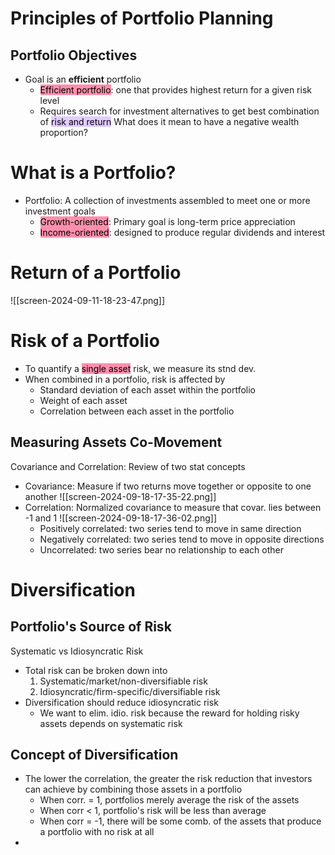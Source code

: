 # Principles of Portfolio Planning
## Portfolio Objectives
- Goal is an **efficient** portfolio
	- <mark style="background: #FF5582A6;">Efficient portfolio</mark>: one that provides highest return for a given risk level
	- Requires search for investment alternatives to get best combination of <mark style="background: #D2B3FFA6;">risk and return</mark>
What does it mean to have a negative wealth proportion?
# What is a Portfolio?
- Portfolio: A collection of investments assembled to meet one or more investment goals
	- <mark style="background: #FF5582A6;">Growth-oriented</mark>: Primary goal is long-term price appreciation
	- <mark style="background: #FF5582A6;">Income-oriented</mark>: designed to produce regular dividends and interest
# Return of a Portfolio
![[screen-2024-09-11-18-23-47.png]]
# Risk of a Portfolio
- To quantify a <mark style="background: #FF5582A6;">single asset</mark> risk, we measure its stnd dev.
- When combined in a portfolio, risk is affected by
	- Standard deviation of each asset within the portfolio
	- Weight of each asset
	- Correlation between each asset in the portfolio
## Measuring Assets Co-Movement
Covariance and Correlation: Review of two stat concepts
- Covariance: Measure if two returns move together or opposite to one another
![[screen-2024-09-18-17-35-22.png]]
- Correlation: Normalized covariance to measure that covar. lies between -1 and 1
![[screen-2024-09-18-17-36-02.png]]
	- Positively correlated: two series tend to move in same direction
	- Negatively correlated: two series tend to move in opposite directions
	- Uncorrelated: two series bear no relationship to each other
# Diversification
## Portfolio's Source of Risk
Systematic vs Idiosyncratic Risk
- Total risk can be broken down into
	1. Systematic/market/non-diversifiable risk
	2. Idiosyncratic/firm-specific/diversifiable risk
- Diversification should reduce idiosyncratic risk
	- We want to elim. idio. risk because the reward for holding risky assets depends on systematic risk
## Concept of Diversification
- The lower the correlation, the greater the risk reduction that investors can achieve by combining those assets in a portfolio
	- When corr. = 1, portfolios merely average the risk of the assets
	- When corr < 1, portfolio's risk will be less than average
	- When corr = -1, there will be some comb. of the assets that produce a portfolio with no risk at all
- 